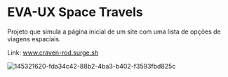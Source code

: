 # EVA-UX Space Travels

Projeto que simula a página inicial de um site com uma lista de opções de viagens espaciais.

Link: www.craven-rod.surge.sh

![145321620-fda34c42-88b2-4ba3-b402-f3593fbd825c](https://user-images.githubusercontent.com/87208591/148417558-474ab6c8-a333-46c7-9f45-246579c36a7f.png)
